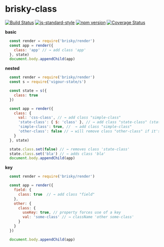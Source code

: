 # brisky-class
<!-- VDOC.badges travis; standard; npm; coveralls -->
<!-- DON'T EDIT THIS SECTION (including comments), INSTEAD RE-RUN `vdoc` TO UPDATE -->
[![Build Status](https://travis-ci.org/vigour-io/brisky-class.svg?branch=master)](https://travis-ci.org/vigour-io/brisky-class)
[![js-standard-style](https://img.shields.io/badge/code%20style-standard-brightgreen.svg)](http://standardjs.com/)
[![npm version](https://badge.fury.io/js/brisky-class.svg)](https://badge.fury.io/js/brisky-class)
[![Coverage Status](https://coveralls.io/repos/github/vigour-io/brisky-class/badge.svg?branch=master)](https://coveralls.io/github/vigour-io/brisky-class?branch=master)

<!-- VDOC END -->
**basic**
```javascript
  const render = require('brisky/render')
  const app = render({
    class: 'app' // → add class 'app'
  }, state)
  document.body.appendChild(app)
```

**nested**
```javascript
  const render = require('brisky/render')
  const s = require('vigour-state/s')

  const state = s({
    class: true
  })

  const app = render({
    class: {
      val: 'css-class', // → add class "simple-class"
      'state-class': { $: 'class' }, // → add class "state-class" (state.class is true)
      'simple-class': true, //  → add class "simple-class"
      'other-class': false // → will remove class "other-class" if it's defined'
    }
  }, state)

  state.class.set(false) // → removes class 'state-class'
  state.class.set('bla') // → adds class 'bla'
  document.body.appendChild(app)
```

**key**
```javascript
  const render = require('brisky/render')

  const app = render({
    field: {
      class: true  // → add class "field"
    },
    other: {
      class: {
        useKey: true, // property forces use of a key
        val: 'some-class' // → className 'other some-class'
      }
    }
  })

  document.body.appendChild(app)
```